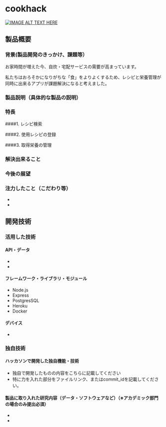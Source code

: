 # cookhack

[![IMAGE ALT TEXT HERE](https://jphacks.com/wp-content/uploads/2020/09/JPHACKS2020_ogp.jpg)](https://www.youtube.com/watch?v=G5rULR53uMk)

## 製品概要
### 背景(製品開発のきっかけ、課題等）

お家時間が増えた今、自炊・宅配サービスの需要が高まっています。

私たちはおろそかになりがちな「食」をよりよくするため、レシピと栄養管理が同時に出来るアプリが課題解決になると考えました。

### 製品説明（具体的な製品の説明）

### 特長

####1. レシピ検索

####2. 使用レシピの登録

####3. 取得栄養の管理

### 解決出来ること

### 今後の展望

### 注力したこと（こだわり等）

* 

* 

## 開発技術
### 活用した技術
#### API・データ

*
*

#### フレームワーク・ライブラリ・モジュール

* Node.js
* Express
* PostgresSQL
* Heroku
* Docker

#### デバイス

*

### 独自技術
#### ハッカソンで開発した独自機能・技術
* 独自で開発したものの内容をこちらに記載してください
* 特に力を入れた部分をファイルリンク、またはcommit_idを記載してください。

#### 製品に取り入れた研究内容（データ・ソフトウェアなど）（※アカデミック部門の場合のみ提出必須）
* 
* 